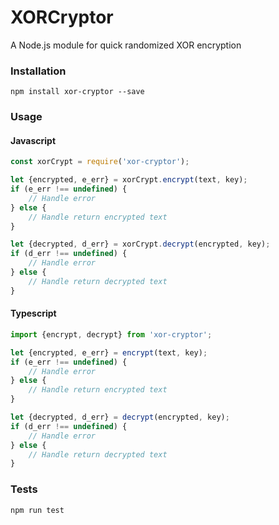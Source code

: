 # XORCryptor

A Node.js module for quick randomized XOR encryption

### Installation

```shell
npm install xor-cryptor --save
```

### Usage

#### Javascript

```javascript
const xorCrypt = require('xor-cryptor');

let {encrypted, e_err} = xorCrypt.encrypt(text, key);
if (e_err !== undefined) {
    // Handle error
} else {
    // Handle return encrypted text
}

let {decrypted, d_err} = xorCrypt.decrypt(encrypted, key);
if (d_err !== undefined) {
    // Handle error
} else {
    // Handle return decrypted text
}
```

#### Typescript

```typescript
import {encrypt, decrypt} from 'xor-cryptor';

let {encrypted, e_err} = encrypt(text, key);
if (e_err !== undefined) {
    // Handle error
} else {
    // Handle return encrypted text
}

let {decrypted, d_err} = decrypt(encrypted, key);
if (d_err !== undefined) {
    // Handle error
} else {
    // Handle return decrypted text
}
```

### Tests

```shell
npm run test
```